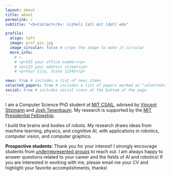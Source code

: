 ```yaml
---
layout: about
title: about
permalink: /
subtitle: "<b>Contact</b>: sizheli [at] mit [dot] edu"

profile:
  align: left
  image: prof_pic.jpg
  image_circular: false # crops the image to make it circular
  more_info: 
    # >
    # <p>555 your office number</p>
    # <p>123 your address street</p>
    # <p>Your City, State 12345</p>

news: true # includes a list of news items
selected_papers: true # includes a list of papers marked as "selected={true}"
social: true # includes social icons at the bottom of the page
---
```

<!-- I am a PhD student at [MIT CSAIL](https://csail.mit.edu/) working with [Vincent Sitzmann](https://www.vincentsitzmann.com/) and [Josh Tenenbaum](http://web.mit.edu/cocosci/josh.html). My research is supported by the [MIT Presidential Fellowship](https://oge.mit.edu/fellowships/presidential-graduate-fellowship-program/).

I am interested in building models that capture the rich and *structured representation* of the physical world from *unstructured observation*. To this end, my research draws ideas from machine learning, physics, and cognitive science. The applications of my research span across robotics, computer vision, and computer graphics. 

**Prospective students & visitors**: Thank you for your interest! I encourage students from [underrepresented groups]() to reach out and will prioritize replying to these messages. For students interested in working with me, the minimum time commitment is 20 hours per week for six months. Please email me with your CV and highlight your favorite accomplishments. -->

I am a Computer Science PhD student at [MIT CSAIL](https://csail.mit.edu/), advised by [Vincent Sitzmann](https://www.vincentsitzmann.com/) and [Josh Tenenbaum](http://web.mit.edu/cocosci/josh.html). My research is supported by the [MIT Presidential Fellowship](https://oge.mit.edu/fellowships/presidential-graduate-fellowship-program/).

I build the brains and bodies of robots. My research draws ideas from machine learning, physics, and cognitive AI, with applications in robotics, computer vision, and computer graphics.

**Prospective students**: Thank you for your interest! I strongly encourage students from [underrepresented groups]() to reach out. I am always happy to answer questions related to your career and the fields of AI and robotics! If you are interested in working with me, please email me your CV and highlight your favorite accomplishments, thanks!

<!-- Write your biography here. Tell the world about yourself. Link to your favorite [subreddit](http://reddit.com). You can put a picture in, too. The code is already in, just name your picture `prof_pic.jpg` and put it in the `img/` folder.

Put your address / P.O. box / other info right below your picture. You can also disable any of these elements by editing `profile` property of the YAML header of your `_pages/about.md`. Edit `_bibliography/papers.bib` and Jekyll will render your [publications page](/al-folio/publications/) automatically.

Link to your social media connections, too. This theme is set up to use [Font Awesome icons](https://fontawesome.com/) and [Academicons](https://jpswalsh.github.io/academicons/), like the ones below. Add your Facebook, Twitter, LinkedIn, Google Scholar, or just disable all of them. -->
